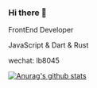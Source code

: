### Hi there 👋

FrontEnd Developer

JavaScript & Dart & Rust 

wechat: lb8045

[![Anurag's github stats](https://github-readme-stats.vercel.app/api?username=Binbiubiubiu)](https://github.com/anuraghazra/github-readme-stats)

